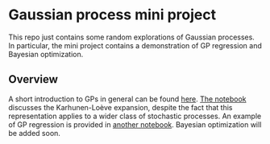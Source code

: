 # Gaussian process mini project

This repo just contains some random explorations of Gaussian processes.
In particular, the mini project contains a demonstration of GP regression and Bayesian optimization.

## Overview
A short introduction to GPs in general can be found [here](notebooks/intro.ipynb).
[The notebook](notebooks/kl_expansion.ipynb) discusses the Karhunen-Loève expansion,
despite the fact that this representation applies to a wider class of stochastic processes.
An example of GP regression is provided in [another notebook](notebooks/gp_regression.ipynb).
Bayesian optimization will be added soon.



